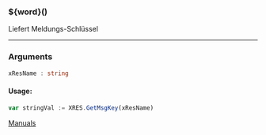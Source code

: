 ﻿### ${word}()
Liefert Meldungs-Schlüssel

----

### Arguments
```ts
xResName : string
```
#### Usage:
```ts
var stringVal := XRES.GetMsgKey(xResName)
```

[Manuals](https://manuals.opacc.ch/docs/doku2401/F-Script/ScriptBlockFunc.XRES.GetMsgKey.html)
